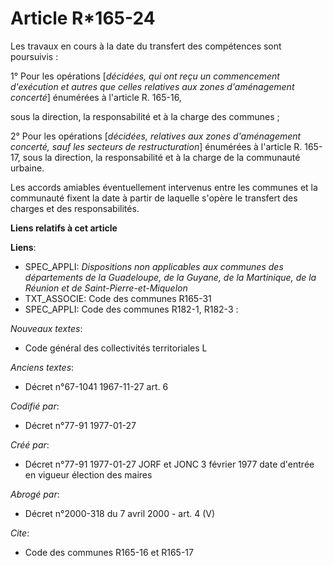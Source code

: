 # Article R*165-24

Les travaux en cours à la date du transfert des compétences sont poursuivis : 

1° Pour les opérations [*décidées, qui ont reçu un commencement d'exécution et autres que celles relatives aux zones
d'aménagement concerté*] énumérées à l'article R. 165-16,

sous la direction, la responsabilité et à la charge des communes ; 

2° Pour les opérations [*décidées, relatives aux zones d'aménagement concerté, sauf les secteurs de restructuration*]
énumérées à l'article R. 165-17, sous la direction, la responsabilité et à la charge de la communauté urbaine. 

Les accords amiables éventuellement intervenus entre les communes et la communauté fixent la date à partir de laquelle
s'opère le transfert des charges et des responsabilités.

**Liens relatifs à cet article**

**Liens**:

  - SPEC_APPLI: *Dispositions non applicables aux communes des départements de la Guadeloupe, de la Guyane, de la Martinique, de la Réunion et de Saint-Pierre-et-Miquelon*
  - TXT_ASSOCIE: Code des communes R165-31
  - SPEC_APPLI: Code des communes R182-1, R182-3 :

_Nouveaux textes_:

  - Code général des collectivités territoriales L

_Anciens textes_:

  - Décret n°67-1041 1967-11-27 art. 6

_Codifié par_:

  - Décret n°77-91 1977-01-27

_Créé par_:

  - Décret n°77-91 1977-01-27 JORF et JONC 3 février 1977 date d'entrée en vigueur élection des maires

_Abrogé par_:

  - Décret n°2000-318 du 7 avril 2000 - art. 4 (V)

_Cite_:

  - Code des communes R165-16 et R165-17
